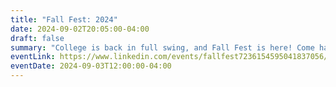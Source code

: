 ```yaml
---
title: "Fall Fest: 2024"
date: 2024-09-02T20:05:00-04:00
draft: false
summary: "College is back in full swing, and Fall Fest is here! Come hang out at null NEU’s table this Tuesday to meet fellow tech enthusiasts, dive into our exciting projects, and snag some awesome stickers. We’ve got a lineup of fun activities and tons of info on how you can get involved. You won’t want to miss it—see you there!"
eventLink: https://www.linkedin.com/events/fallfest7236154595041837056/
eventDate: 2024-09-03T12:00:00-04:00
---
```

